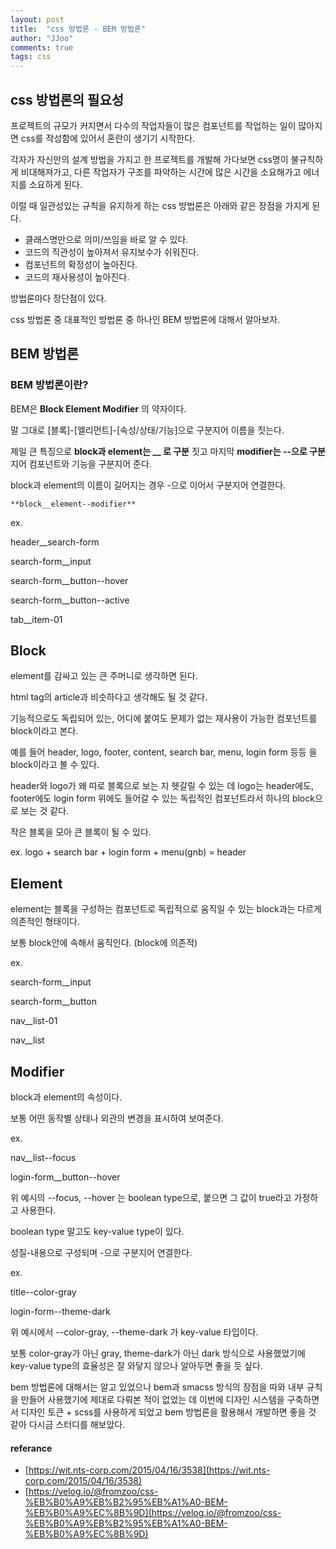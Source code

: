 ```yaml
---
layout: post
title:  "css 방법론 - BEM 방법론"
author: "JJoo"
comments: true
tags: css
---
```



## css 방법론의 필요성 

프로젝트의 규모가 커지면서 다수의 작업자들이 많은 컴포넌트를 작업하는 일이 많아지면 css를 작성함에 있어서 혼란이 생기기 시작한다. 

각자가 자신만의 설계 방법을 가지고 한 프로젝트를 개발해 가다보면 css명이 불규칙하게 비대해져가고, 다른 작업자가 구조를 파악하는 시간에 많은 시간을 소요해가고 에너지를 소요하게 된다. 

이럴 때 일관성있는 규칙을 유지하게 하는 css 방법론은 아래와 같은 장점을 가지게 된다. 

- 클래스명만으로 의미/쓰임을 바로 알 수 있다.
- 코드의 직관성이 높아져서 유지보수가 쉬워진다.
- 컴포넌트의 확정성이 높아진다. 
- 코드의 재사용성이 높아진다.


방법론마다 장단점이 있다. 

css 방법론 중 대표적인 방법론 중 하나인 BEM 방법론에 대해서 알아보자. 



## BEM 방법론 

### BEM 방법론이란?

BEM은 **Block Element Modifier** 의 약자이다. 

말 그대로 [블록]-[엘리먼트]-[속성/상태/기능]으로 구분지어 이름을 짓는다. 

제일 큰 특징으로 **block과 element는 __ 로 구분** 짓고 마지막 **modifier는 --으로 구분**지어 컴포넌트와 기능을 구분지어 준다. 

block과 element의 이름이 길어지는 경우 -으로 이어서 구분지어 연결한다. 

``` **block__element--modifier** ```


ex. 

header__search-form

search-form__input

search-form__button--hover

search-form__button--active

tab__item-01




## Block 

element를 감싸고 있는 큰 주머니로 생각하면 된다. 

html tag의 article과 비슷하다고 생각해도 될 것 같다. 

기능적으로도 독립되어 있는, 어디에 붙여도 문제가 없는 재사용이 가능한 컴포넌트를 block이라고 본다. 

예를 들어 header, logo, footer, content, search bar, menu, login form 등등 을 block이라고 볼 수 있다. 

header와 logo가 왜 따로 블록으로 보는 지 헷갈릴 수 있는 데 logo는 header에도, footer에도 login form 위에도 들어갈 수 있는 독립적인 컴포넌트라서 하나의 block으로 보는 것 같다. 

작은 블록을 모아 큰 블록이 될 수 있다. 

ex. logo + search bar + login form + menu(gnb) = header 


## Element 

element는 블록을 구성하는 컴포넌트로 독립적으로 움직일 수 있는 block과는 다르게 의존적인 형태이다. 

보통 block안에 속해서 움직인다. (block에 의존적)

ex.

search-form__input

search-form__button 

nav__list-01 

nav__list


## Modifier 

block과 element의 속성이다.

보통 어떤 동작별 상태나 외관의 변경을 표시하여 보여준다. 

ex. 

nav__list--focus 

login-form__button--hover

위 예시의 --focus, --hover 는 boolean type으로, 붙으면 그 값이 true라고 가정하고 사용한다. 

boolean type 말고도 key-value type이 있다. 

성질-내용으로 구성되며 -으로 구분지어 연결한다. 

ex. 

title--color-gray 

login-form--theme-dark 

위 예시에서 --color-gray, --theme-dark 가 key-value 타입이다. 

보통 color-gray가 아닌 gray, theme-dark가 아닌 dark 방식으로 사용했었기에 key-value type의 효율성은 잘 와닿지 않으나 알아두면 좋을 듯 싶다. 


bem 방법론에 대해서는 알고 있었으나 bem과 smacss 방식의 장점을 따와 내부 규칙을 만들어 사용했기에 제대로 다뤄본 적이 없었는 데 
이번에 디자인 시스템을 구축하면서 디자인 토큰 + scss를 사용하게 되었고 bem 방법론을 활용해서 개발하면 좋을 것 같아 다시금 스터디를 해보았다. 




#### referance 

- [https://wit.nts-corp.com/2015/04/16/3538](https://wit.nts-corp.com/2015/04/16/3538)
- [https://velog.io/@fromzoo/css-%EB%B0%A9%EB%B2%95%EB%A1%A0-BEM-%EB%B0%A9%EC%8B%9D](https://velog.io/@fromzoo/css-%EB%B0%A9%EB%B2%95%EB%A1%A0-BEM-%EB%B0%A9%EC%8B%9D)






















